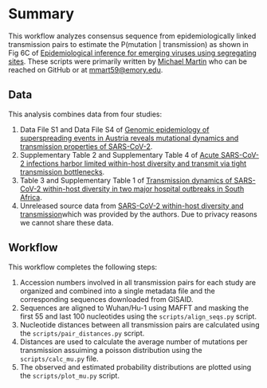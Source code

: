 # Summary
This workflow analyzes consensus sequence from epidemiologically linked transmission pairs to estimate the P(mutation | transmission) as shown in Fig 6C of [Epidemiological inference for emerging viruses using segregating sites](https://doi.org/10.1101/2021.07.07.451508). 
These scripts were primarily written by [Michael Martin](https://github.com/m-a-martin) who can be reached on GitHub or at [mmart59@emory.edu](mailto:mmart59@emory.edu). 

## Data
This analysis combines data from four studies: 
1. Data File S1 and Data File S4 of [Genomic epidemiology of superspreading events in Austria reveals mutational dynamics and transmission properties of SARS-CoV-2](https://doi.org/10.1126/scitranslmed.abe2555). 
2. Supplementary Table 2 and Supplementary Table 4 of [Acute SARS-CoV-2 infections harbor limited within-host diversity and transmit via tight transmission bottlenecks](https://journals.plos.org/plospathogens/article?id=10.1371/journal.ppat.1009849#sec025). 
3. Table 3 and Supplementary Table 1 of [Transmission dynamics of SARS-CoV-2 within-host diversity in two major hospital outbreaks in South Africa](https://academic.oup.com/ve/article/7/1/veab041/6248115?login=false#supplementary-data). 
4. Unreleased source data from [SARS-CoV-2 within-host diversity and transmission](https://www.science.org/doi/10.1126/science.abg0821)which was provided by the authors. Due to privacy reasons we cannot share these data. 

## Workflow
This workflow completes the following steps: 
1. Accession numbers involved in all transmission pairs for each study are organized and combined into a single metadata file and the corresponding sequences downloaded from GISAID. 
2. Sequences are aligned to Wuhan/Hu-1 using MAFFT and masking the first 55 and last 100 nucleotides using the `scripts/align_seqs.py` script. 
3. Nucleotide distances between all transmission pairs are calculated using the `scripts/pair_distances.py` script. 
4. Distances are used to calculate the average number of mutations per transmission assuiming a poisson distribution using the `scripts/calc_mu.py` file. 
5. The observed and estimated probability distributions are plotted using the `scripts/plot_mu.py` script. 

